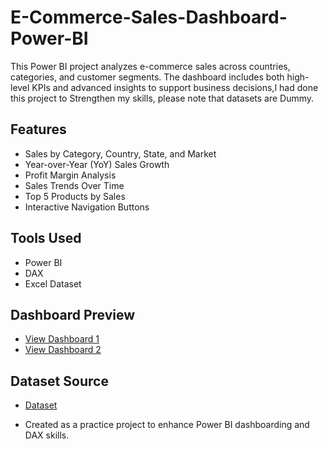 # E-Commerce-Sales-Dashboard-Power-BI
This Power BI project analyzes e-commerce sales across countries, categories, and customer segments. The dashboard includes both high-level KPIs and advanced insights to support business decisions,I had done this project to Strengthen my skills, please note that datasets are Dummy.

## Features

- Sales by Category, Country, State, and Market
- Year-over-Year (YoY) Sales Growth
- Profit Margin Analysis
- Sales Trends Over Time
- Top 5 Products by Sales
- Interactive Navigation Buttons

## Tools Used
- Power BI
- DAX
- Excel Dataset

## Dashboard Preview
- <a href="https://github.com/shivasagardesai/-E-Commerce-Sales-Dashboard-Power-BI-/blob/main/ECOMM%20DATA.xlsx">View Dashboard 1</a>
- <a href="https://github.com/shivasagardesai/-E-Commerce-Sales-Dashboard-Power-BI-/blob/main/Dashboard_page2.png">View Dashboard 2</a>

## Dataset Source
- <a href="https://github.com/shivasagardesai/-E-Commerce-Sales-Dashboard-Power-BI-/blob/main/ECOMM%20DATA.xlsx">Dataset</a>


- Created as a practice project to enhance Power BI dashboarding and DAX skills.
